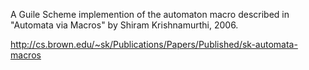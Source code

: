 A Guile Scheme implemention of the automaton macro described in "Automata via Macros" by Shiram Krishnamurthi, 2006.

http://cs.brown.edu/~sk/Publications/Papers/Published/sk-automata-macros



